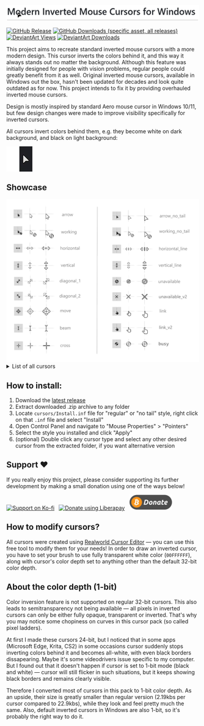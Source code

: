 <img alt="Modern Inverted Mouse Cursors for Windows" src="./screenshots/title.png" />

[![GitHub Release](https://img.shields.io/github/v/release/emvaized/modern_inverted_mouse_cursors?&label=latest+release)](https://github.com/emvaized/modern_inverted_mouse_cursors/releases)
[![GitHub Downloads (specific asset, all releases)](https://img.shields.io/github/downloads/emvaized/modern_inverted_mouse_cursors/total?label=downloads&logo=github)](https://github.com/emvaized/modern_inverted_mouse_cursors/releases)
[![DeviantArt Views](https://img.shields.io/badge/dynamic/json?url=https%3A%2F%2Fbackend.deviantart.com%2Foembed%3Furl%3Dhttps%3A%2F%2Fwww.deviantart.com%2Femvaized%2Fart%2FModern-Inverted-Mouse-Cursors-for-Windows-10-11-1016675934&query=%24.community.statistics._attributes.views&logo=DeviantArt&logoColor=00e59b&label=views&labelColor=black&color=grey)](https://www.deviantart.com/emvaized/art/Modern-Inverted-Mouse-Cursors-for-Windows-10-11-1016675934)
[![DeviantArt Downloads](https://img.shields.io/badge/dynamic/json?url=https%3A%2F%2Fbackend.deviantart.com%2Foembed%3Furl%3Dhttps%3A%2F%2Fwww.deviantart.com%2Femvaized%2Fart%2FModern-Inverted-Mouse-Cursors-for-Windows-10-11-1016675934&query=%24.community.statistics._attributes.downloads&label=downloads&logo=DeviantArt&logoColor=00e59b&labelColor=black&color=grey)](https://www.deviantart.com/emvaized/art/Modern-Inverted-Mouse-Cursors-for-Windows-10-11-1016675934)
<!-- [![DeviantArt](https://img.shields.io/badge/DeviantArt-grey?logo=deviantart&logoColor=green&labelColor=black)](https://www.deviantart.com/emvaized/art/Modern-Inverted-Mouse-Cursors-for-Windows-10-11-1016675934) -->

This project aims to recreate standard inverted mouse cursors with a more modern design. This cursor inverts the colors behind it, and this way it always stands out no matter the background. Although this feature was initially designed for people with vision problems, regular people could greatly benefit from it as well. Original inverted mouse cursors, available in Windows out the box, hasn't been updated for decades and look quite outdated as for now. This project intends to fix it by providing overhauled inverted mouse cursors. 

Design is mostly inspired by standard Aero mouse cursor in Windows 10/11, but few design changes were made to improve visibility specifically for inverted cursors.

All cursors invert colors behind them, e.g. they become white on dark background, and black on light background: &nbsp;

<img src="./screenshots/illustration_of_inversion.gif" align="top"/>

## Showcase
<img src="./screenshots/all_cursors_no_title.png" />

<details>
<summary>List of all cursors</summary>

| Name                       | Image                                                           | Name                       | Image                                                           |
|----------------------------|-----------------------------------------------------------------|----------------------------|-----------------------------------------------------------------|
| arrow_tail_detached        | <img src="screenshots/cursors/arrow_tail_detached.png" height=50 /> | beam_v2                    | <img src="screenshots/cursors/beam_v2.png" height=50 />       |
| arrow                      | <img src="screenshots/cursors/arrow.png" height=50 />         | beam                       | <img src="screenshots/cursors/beam.png" height=50 />         |
| busy                       | <img src="screenshots/cursors/busy.gif" height=50 />          | cross                      | <img src="screenshots/cursors/cross.png" height=50 />        |
| diagonal_1                 | <img src="screenshots/cursors/diagonal_1.png" height=50 />    | diagonal_2                 | <img src="screenshots/cursors/diagonal_2.png" height=50 />   |
| help_no_tail               | <img src="screenshots/cursors/help_no_tail.png" height=50 />  | help_tail_detached         | <img src="screenshots/cursors/help_tail_detached.png" height=50 /> |
| help                       | <img src="screenshots/cursors/help.png" height=50 />          | horizontal_line            | <img src="screenshots/cursors/horizontal_line.png" height=50 /> |
| horizontal                 | <img src="screenshots/cursors/horizontal.png" height=50 />    | link_v2                    | <img src="screenshots/cursors/link_v2.png" height=50 />      |
| link                       | <img src="screenshots/cursors/link.png" height=50 />          | move_alt                   | <img src="screenshots/cursors/move_alt.png" height=50 />     |
| move                       | <img src="screenshots/cursors/move.png" height=50 />          | pen                        | <img src="screenshots/cursors/pen.png" height=50 />          |
| special                    | <img src="screenshots/cursors/special.png" height=50 />       | unavailable_v2             | <img src="screenshots/cursors/unavailable_v2.png" height=50 /> |
| unavailable_v3             | <img src="screenshots/cursors/unavailable_v3.png" height=50 />| unavailable                | <img src="screenshots/cursors/unavailable.png" height=50 />  |
| vertical_line              | <img src="screenshots/cursors/vertical_line.png" height=50 /> | vertical                   | <img src="screenshots/cursors/vertical.png" height=50 />     |
| working_no_tail            | <img src="screenshots/cursors/working_no_tail.gif" height=50 /> | working_tail_detached_v2   | <img src="screenshots/cursors/working_tail_detached_v2.gif" height=50 /> |
| working_tail_detached      | <img src="screenshots/cursors/working_tail_detached.gif" height=50 /> | working                    | <img src="screenshots/cursors/working.gif" height=50 />      |


</details>


## How to install: 
1. Download the [latest release](https://github.com/emvaized/modern_inverted_mouse_cursors/releases)
2. Extract downloaded .zip archive to any folder
3. Locate `cursors/Install.inf` file for "regular" or "no tail" style, right click on that `.inf` file and select "Install"
3. Open Control Panel and navigate to "Mouse Properties" > "Pointers"
4. Select the style you installed and click "Apply"
5. (optional) Double click any cursor type and select any other desired cursor from the extracted folder, if you want alternative version

## Support ❤️
If you really enjoy this project, please consider supporting its further development by making a small donation using one of the ways below! 

<a href="https://ko-fi.com/emvaized"><img src="https://storage.ko-fi.com/cdn/kofi1.png?v=6" alt="Support on Ko-fi" height="40"></a> &nbsp; <a href="https://liberapay.com/emvaized/donate"><img alt="Donate using Liberapay" src="https://liberapay.com/assets/widgets/donate.svg" height="40"></a> &nbsp; <a href="https://emvaized.github.io/donate/bitcoin/"><img src="https://github.com/emvaized/emvaized.github.io/blob/main/donate/bitcoin/assets/bitcoin-donate-button.png?raw=true" alt="Donate Bitcoin" height="40" /></a>

## How to modify cursors? 
All cursors were created using [Realworld Cursor Editor](http://www.rw-designer.com/cursor-maker) — you can use this free tool to modify them for your needs! In order to draw an inverted cursor, you have to set your brush to use fully transparent white color (`00FFFFFF`), along with cursor's color depth set to anything other than the default 32-bit color depth.

## About the color depth (1-bit)
Color inversion feature is not supported on regular 32-bit cursors. This also leads to semitransparency not being available — all pixels in inverted cursors can only be either fully opaque, transparent or inverted. That's why you may notice some chopiness on curves in this cursor pack (so called pixel ladders).

At first I made these cursors 24-bit, but I noticed that in some apps (Microsoft Edge, Krita, CS2) in some occasions cursor suddenly stops inverting colors behind it and becomes all-white, with even black borders dissapearing. Maybe it's some videodrivers issue specific to my computer. But I found out that it doesn't happen if cursor is set to 1-bit mode (black and white) — cursor will still flicker in such situations, but it keeps showing black borders and remains clearly visible. 

Therefore I converted most of cursors in this pack to 1-bit color depth. As an upside, their size is greatly smaller than regular version (2.19kbs per cursor compared to 22.9kbs), while they look and feel pretty much the same. Also, default inverted cursors in Windows are also 1-bit, so it's probably the right way to do it. 